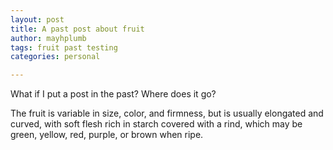 ```yaml
---
layout: post
title: A past post about fruit
author: mayhplumb
tags: fruit past testing
categories: personal

---
```


What if I put a post in the past? Where does it go?

The fruit is variable in size, color, and firmness, but is usually elongated and curved, with soft flesh rich in starch covered with a rind, which may be green, yellow, red, purple, or brown when ripe. <!--exerpt-->

